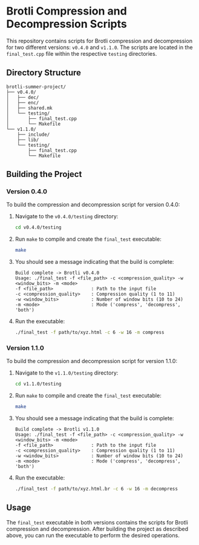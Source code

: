 # Brotli Compression and Decompression Scripts

This repository contains scripts for Brotli compression and decompression for two different versions: `v0.4.0` and `v1.1.0`. The scripts are located in the `final_test.cpp` file within the respective `testing` directories.

## Directory Structure

```
brotli-summer-project/
├── v0.4.0/
│   ├── dec/
│   ├── enc/
│   ├── shared.mk
│   └── testing/
│       ├── final_test.cpp
│       └── Makefile
└── v1.1.0/
    ├── include/
    ├── lib/
    └── testing/
        ├── final_test.cpp
        └── Makefile
```

## Building the Project

### Version 0.4.0

To build the compression and decompression script for version 0.4.0:

1. Navigate to the `v0.4.0/testing` directory:
   ```sh
   cd v0.4.0/testing
   ```

2. Run `make` to compile and create the `final_test` executable:
   ```sh
   make
   ```

3. You should see a message indicating that the build is complete:
   ```
   Build complete -> Brotli v0.4.0
   Usage: ./final_test -f <file_path> -c <compression_quality> -w <window_bits> -m <mode>
   -f <file_path>              : Path to the input file
   -c <compression_quality>    : Compression quality (1 to 11)
   -w <window_bits>            : Number of window bits (10 to 24)
   -m <mode>                   : Mode ('compress', 'decompress', 'both')
   ```

4. Run the executable:
   ```sh
   ./final_test -f path/to/xyz.html -c 6 -w 16 -m compress
   ```

### Version 1.1.0

To build the compression and decompression script for version 1.1.0:

1. Navigate to the `v1.1.0/testing` directory:
   ```sh
   cd v1.1.0/testing
   ```

2. Run `make` to compile and create the `final_test` executable:
   ```sh
   make
   ```

3. You should see a message indicating that the build is complete:
   ```
   Build complete -> Brotli v1.1.0
   Usage: ./final_test -f <file_path> -c <compression_quality> -w <window_bits> -m <mode>
   -f <file_path>              : Path to the input file
   -c <compression_quality>    : Compression quality (1 to 11)
   -w <window_bits>            : Number of window bits (10 to 24)
   -m <mode>                   : Mode ('compress', 'decompress', 'both')
   ```

4. Run the executable:
   ```sh
   ./final_test -f path/to/xyz.html.br -c 6 -w 16 -m decompress
   ```

## Usage

The `final_test` executable in both versions contains the scripts for Brotli compression and decompression. After building the project as described above, you can run the executable to perform the desired operations.

